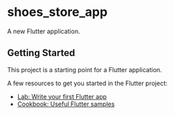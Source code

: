 # shoes_store_app

A new Flutter application.






## Getting Started

This project is a starting point for a Flutter application.

A few resources to get you started in the Flutter project:

- [Lab: Write your first Flutter app](https://flutter.dev/docs/get-started/codelab)
- [Cookbook: Useful Flutter samples](https://flutter.dev/docs/cookbook)

